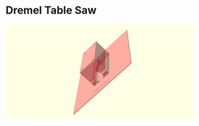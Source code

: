 # Dremel Table Saw

<p align="center">
	<img src="https://github.com/saeedghsh/3d_models/blob/master/dremel_table_saw/images/CAD_v0.1.png">
</p>
